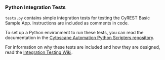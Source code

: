 ### Python Integration Tests

```tests.py``` contains simple integration tests for testing the CyREST Basic Sample App. Instructions are included as comments in code.

To set up a Python environment to run these tests, you can read the documentation in the [Cytoscape Automation Python Scripters repository](https://github.com/cytoscape/cytoscape-automation/tree/master/for-scripters/Python#installation).

For information on why these tests are included and how they are designed, read the [Integration Testing Wiki](https://github.com/cytoscape/cytoscape-automation/wiki/App-Developers:-Integration-Testing).
